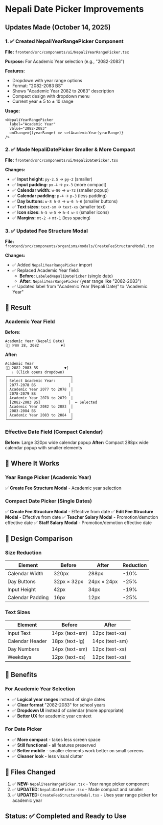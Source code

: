 # Nepali Date Picker Improvements

## Updates Made (October 14, 2025)

### 1. ✅ Created NepaliYearRangePicker Component
**File:** `frontend/src/components/ui/NepaliYearRangePicker.tsx`

**Purpose:** For Academic Year selection (e.g., "2082-2083")

**Features:**
- Dropdown with year range options
- Format: "2082-2083 BS"
- Shows "Academic Year 2082 to 2083" description
- Compact design with dropdown menu
- Current year ± 5 to ± 10 range

**Usage:**
```tsx
<NepaliYearRangePicker
  label="Academic Year"
  value="2082-2083"
  onChange={(yearRange) => setAcademicYear(yearRange)}
/>
```

### 2. ✅ Made NepaliDatePicker Smaller & More Compact
**File:** `frontend/src/components/ui/NepaliDatePicker.tsx`

**Changes:**
- ✅ **Input height:** `py-2.5` → `py-2` (smaller)
- ✅ **Input padding:** `px-4` → `px-3` (more compact)
- ✅ **Calendar width:** `w-80` → `w-72` (smaller popup)
- ✅ **Calendar padding:** `p-4` → `p-3` (less padding)
- ✅ **Day buttons:** `w-8 h-8` → `w-6 h-6` (smaller buttons)
- ✅ **Text sizes:** `text-sm` → `text-xs` (smaller text)
- ✅ **Icon sizes:** `h-5 w-5` → `h-4 w-4` (smaller icons)
- ✅ **Margins:** `mt-2` → `mt-1` (less spacing)

### 3. ✅ Updated Fee Structure Modal
**File:** `frontend/src/components/organisms/modals/CreateFeeStructureModal.tsx`

**Changes:**
- ✅ Added `NepaliYearRangePicker` import
- ✅ Replaced Academic Year field:
  - **Before:** `LabeledNepaliDatePicker` (single date)
  - **After:** `NepaliYearRangePicker` (year range like "2082-2083")
- ✅ Updated label from "Academic Year (Nepali Date)" to "Academic Year"

## 🎯 Result

### Academic Year Field
**Before:**
```
Academic Year (Nepali Date)
[📅 असार 28, 2082          ▼]
```

**After:**
```
Academic Year
[📅 2082-2083 BS            ▼]
   ↓ (Click opens dropdown)
┌─────────────────────────────┐
│ Select Academic Year:       │
│ 2077-2078 BS               │
│ Academic Year 2077 to 2078  │
│ 2078-2079 BS               │
│ Academic Year 2078 to 2079  │
│ [2082-2083 BS]             │  ← Selected
│ Academic Year 2082 to 2083  │
│ 2083-2084 BS               │
│ Academic Year 2083 to 2084  │
└─────────────────────────────┘
```

### Effective Date Field (Compact Calendar)
**Before:** Large 320px wide calendar popup
**After:** Compact 288px wide calendar popup with smaller elements

## 📍 Where It Works

### Year Range Picker (Academic Year)
✅ **Create Fee Structure Modal** - Academic year selection

### Compact Date Picker (Single Dates)  
✅ **Create Fee Structure Modal** - Effective from date
✅ **Edit Fee Structure Modal** - Effective from date
✅ **Teacher Salary Modal** - Promotion/demotion effective date
✅ **Staff Salary Modal** - Promotion/demotion effective date

## 🎨 Design Comparison

### Size Reduction
| Element | Before | After | Reduction |
|---------|--------|-------|-----------|
| Calendar Width | 320px | 288px | -10% |
| Day Buttons | 32px × 32px | 24px × 24px | -25% |
| Input Height | 42px | 34px | -19% |
| Calendar Padding | 16px | 12px | -25% |

### Text Sizes
| Element | Before | After |
|---------|--------|-------|
| Input Text | 14px (text-sm) | 12px (text-xs) |
| Calendar Header | 18px (text-lg) | 14px (text-sm) |
| Day Numbers | 14px (text-sm) | 12px (text-xs) |
| Weekdays | 12px (text-xs) | 12px (text-xs) |

## 🚀 Benefits

### For Academic Year Selection
- ✅ **Logical year ranges** instead of single dates
- ✅ **Clear format** "2082-2083" for school years
- ✅ **Dropdown UI** instead of calendar (more appropriate)
- ✅ **Better UX** for academic year context

### For Date Picker
- ✅ **More compact** - takes less screen space
- ✅ **Still functional** - all features preserved
- ✅ **Better mobile** - smaller elements work better on small screens
- ✅ **Cleaner look** - less visual clutter

## 📁 Files Changed
1. ✅ **NEW:** `NepaliYearRangePicker.tsx` - Year range picker component
2. ✅ **UPDATED:** `NepaliDatePicker.tsx` - Made compact and smaller
3. ✅ **UPDATED:** `CreateFeeStructureModal.tsx` - Uses year range picker for academic year

## Status: ✅ Completed and Ready to Use